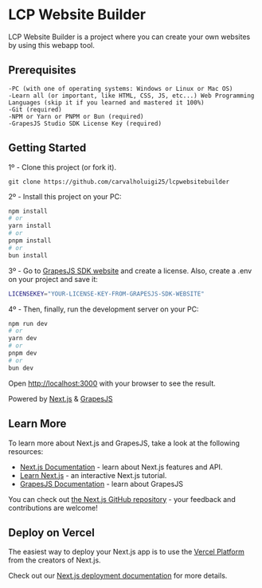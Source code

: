 # LCP Website Builder

LCP Website Builder is a project where you can create your own websites by using this webapp tool.

## Prerequisites

```text
-PC (with one of operating systems: Windows or Linux or Mac OS)
-Learn all (or important, like HTML, CSS, JS, etc...) Web Programming Languages (skip it if you learned and mastered it 100%)
-Git (required)
-NPM or Yarn or PNPM or Bun (required)
-GrapesJS Studio SDK License Key (required)
```

## Getting Started

1º - Clone this project (or fork it).

```git
git clone https://github.com/carvalholuigi25/lcpwebsitebuilder
```

2º - Install this project on your PC:

```bash
npm install
# or
yarn install
# or
pnpm install
# or
bun install
```

3º - Go to [GrapesJS SDK website](https://app.grapesjs.com/docs-sdk/overview/licenses) and create a license. Also, create a .env on your project and save it:

```bash
LICENSEKEY="YOUR-LICENSE-KEY-FROM-GRAPESJS-SDK-WEBSITE"
```

4º - Then, finally, run the development server on your PC:

```bash
npm run dev
# or
yarn dev
# or
pnpm dev
# or
bun dev
```

Open [http://localhost:3000](http://localhost:3000) with your browser to see the result.

Powered by [Next.js](https://nextjs.org) & [GrapesJS](https://grapesjs.com)

## Learn More

To learn more about Next.js and GrapesJS, take a look at the following resources:

- [Next.js Documentation](https://nextjs.org/docs) - learn about Next.js features and API.
- [Learn Next.js](https://nextjs.org/learn) - an interactive Next.js tutorial.
- [GrapesJS Documentation](https://grapesjs.com/docs/) - learn about GrapesJS

You can check out [the Next.js GitHub repository](https://github.com/vercel/next.js) - your feedback and contributions are welcome!

## Deploy on Vercel

The easiest way to deploy your Next.js app is to use the [Vercel Platform](https://vercel.com/new?utm_medium=default-template&filter=next.js&utm_source=create-next-app&utm_campaign=create-next-app-readme) from the creators of Next.js.

Check out our [Next.js deployment documentation](https://nextjs.org/docs/app/building-your-application/deploying) for more details.
